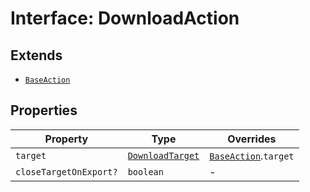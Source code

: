 # Interface: DownloadAction

## Extends

- [`BaseAction`](base-action/index.md)

## Properties

| Property | Type | Overrides |
| ------ | ------ | ------ |
| `target` | [`DownloadTarget`](../enumerations/download-target/index.md) | [`BaseAction`](base-action/index.md).`target` |
| `closeTargetOnExport?` | `boolean` | - |
